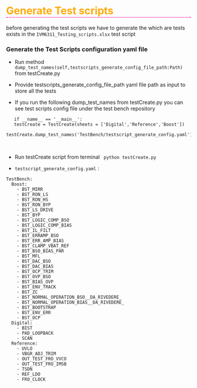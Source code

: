 <h1 style="color:#ffaa00; border-bottom: 2px dotted #ff00aa" >Generate Test scripts </h1>

before generating the test scripts we have to generate the which are tests exists in the ```IVM6311_Testing_scripts.xlsx``` test script 

<h3>Generate the Test Scripts configuration yaml file </h3>

* Run method ``` dump_test_names(self,testscripts_generate_config_file_path:Path) ``` from testCreate.py 

* Provide testscripts_generate_config_file_path yaml file path as input to store all the tests 
* If you run the following dump_test_names from testCreate.py  you can see test scripts config file under the test bench repository <br>
 ``` 
    if __name__ == '__main__': 
    testCreate = TestCreate(sheets = ['Digital','Reference','Boost']) 
    testCreate.dump_test_names('TestBench/testscript_generate_config.yaml') 
``` 
</br>

* Run testCreate script from terminal ``` python testCreate.py```

* ```testscript_generate_config.yaml``` : <br>
```
TestBench:
  Boost:
    - BST_MIRR
    - BST_RON_LS
    - BST_RON_HS
    - BST_RON_BYP
    - BST_LS_DRIVE
    - BST_BYP
    - BST_LOGIC_COMP_BSO
    - BST_LOGIC_COMP_BIAS
    - BST_IL_FILT
    - BST_ERRAMP_BSO
    - BST_ERR_AMP_BIAS
    - BST_CLAMP_VBAT_REF
    - BST_BSO_BIAS_PAR
    - BST_MFL
    - BST_DAC_BSO
    - BST_DAC_BIAS
    - BST_OCP_TRIM
    - BST_OVP_BSO
    - BST_BIAS_OVP
    - BST_ENV_TRACK
    - BST_ZC
    - BST_NORMAL_OPERATION_BSO__DA_RIVEDERE_
    - BST_NORMAL_OPERATION_BIAS__DA_RIVEDERE_
    - BST_BOOTSTRAP
    - BST_ENV_ERR
    - BST_OCP
  Digital:
    - BIST
    - PAD_LOOPBACK
    - SCAN
  Reference:
    - UVLO
    - VBGR_ADJ_TRIM
    - OUT_TEST_FRO_VVCO
    - OUT_TEST_FRO_IMSB
    - TSDN
    - REF_LDO
    - FRO_CLOCK
```
